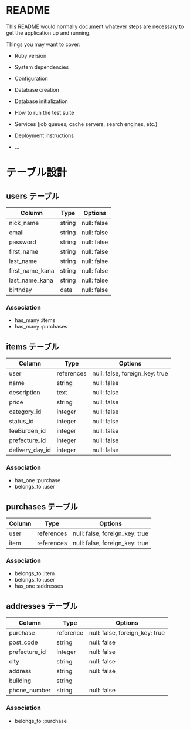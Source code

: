 # README

This README would normally document whatever steps are necessary to get the
application up and running.

Things you may want to cover:

* Ruby version

* System dependencies

* Configuration

* Database creation

* Database initialization

* How to run the test suite

* Services (job queues, cache servers, search engines, etc.)

* Deployment instructions

* ...

# テーブル設計

## users テーブル

| Column        | Type   | Options     |
| --------      | ------ | ----------- |
|nick_name      | string | null: false |
| email         | string | null: false |
| password      | string | null: false |
|first_name     | string | null: false |
|last_name      | string | null: false |
|first_name_kana| string | null: false |
|last_name_kana | string | null: false |
|birthday       | data   | null: false |

### Association

- has_many :items
- has_many :purchases

## items テーブル

| Column        | Type     | Options                        |
| ------        | ------   | ----------- |
|   user        |references| null: false, foreign_key: true |
|   name        | string   | null: false                    |
|description    | text     | null: false                    |
| price         | string   | null: false                    |
|category_id    | integer  | null: false                    |
| status_id     | integer  | null: false                    |
| feeBurden_id  | integer  | null: false                    |
| prefecture_id | integer  | null: false                    |
|delivery_day_id| integer  | null: false                    |

### Association

- has_one :purchase
- belongs_to :user

## purchases テーブル

| Column     | Type       | Options                        |
| -------    | ---------- | ------------------------------ |
| user       | references | null: false, foreign_key: true |
| item       | references | null: false, foreign_key: true |

### Association

- belongs_to :item
- belongs_to :user
- has_one :addresses

## addresses テーブル

| Column      | Type       | Options                        |
| -------     | ---------- | ------------------------------ |
| purchase    | reference  | null: false, foreign_key: true |
| post_code   | string     | null: false                    |
|prefecture_id| integer    | null: false                    |
| city        | string     | null: false                    |
|   address   | string     | null: false                    |
|  building   | string     |                                |
| phone_number| string     | null: false                    |

### Association

- belongs_to :purchase